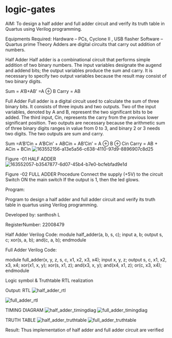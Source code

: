 # logic-gates
AIM:
To design a half adder and full adder circuit and verify its truth table in Quartus using Verilog programming.

Equipments Required:
Hardware – PCs, Cyclone II , USB flasher Software – Quartus prime Theory Adders are digital circuits that carry out addition of numbers.

Half Adder
Half adder is a combinational circuit that performs simple addition of two binary numbers. The input variables designate the augend and addend bits; the output variables produce the sum and carry. It is necessary to specify two output variables because the result may consist of two binary digits.

Sum = A’B+AB’ =A ⊕ B Carry = AB

Full Adder
Full adder is a digital circuit used to calculate the sum of three binary bits. It consists of three inputs and two outputs. Two of the input variables, denoted by A and B, represent the two significant bits to be added. The third input, Cin, represents the carry from the previous lower significant position. Two outputs are necessary because the arithmetic sum of three binary digits ranges in value from 0 to 3, and binary 2 or 3 needs two digits. The two outputs are sum and carry.

Sum =A’B’Cin + A’BCin’ + ABCin + AB’Cin’ = A ⊕ B ⊕ Cin Carry = AB + ACin + BCin
![163552156-a13e5a56-c638-4110-97d9-8896907c8d25](https://user-images.githubusercontent.com/123359969/214290158-52984a11-9890-43a7-b6cb-1e8b0a4b236c.png)


Figure -01 HALF ADDER
![163552057-b3547877-6d07-45b4-b7e0-bcfebfad9e1d](https://user-images.githubusercontent.com/123359969/214290215-87062a33-26ed-4e77-a3ca-ce88dd0bdcb7.png)


Figure -02 FULL ADDER
Procedure
Connect the supply (+5V) to the circuit Switch ON the main switch If the output is 1, then the led glows.

Program:

Program to design a half adder and full adder circuit and verify its truth table in quartus using Verilog programming.

Developed by: santhosh L

RegisterNumber: 22008479

Half Adder Verilog Code:
module half_adder(a, b, s, c);
input a, b;
output s, c;
xor(s, a, b);
and(c, a, b);
endmodule


Full Adder Verilog Code:

module full_adder(x, y, z, s, c, x1, x2, x3, x4);
input x, y, z;
output s, c, x1, x2, x3, x4;
xor(x1, x, y);
xor(s, x1, z);
and(x3, x, y);
and(x4, x1, z);
or(c, x3, x4);
endmodule

Logic symbol & Truthtable RTL realization

Output:
RTL
![half_adder_rtl](https://user-images.githubusercontent.com/123359969/214290439-6d3e4d25-26e5-498e-a47c-fdef372858c9.png)

![full_adder_rtl](https://user-images.githubusercontent.com/123359969/214290465-5722206b-c0e8-4ad3-baa0-c05aef83f06d.png)

TIMING DIAGRAM
![half_adder_timingdiag](https://user-images.githubusercontent.com/123359969/214290506-5716b583-9571-40bb-b411-728a728518a8.png)
![full_adder_timingdiag](https://user-images.githubusercontent.com/123359969/214290552-d5201700-cd31-46b6-a9d2-db33154ab5a1.png)

TRUTH TABLE
 ![half_adder_truthtable](https://user-images.githubusercontent.com/123359969/214290602-e0fcae72-e6d4-4fb4-a04d-243b582ef3ae.png)
![full_adder_truthtable](https://user-images.githubusercontent.com/123359969/214290625-47aa5415-299d-48d1-bbbc-2b39598cc52e.png)


Result:
Thus implementation of half adder and full adder circuit are verified
